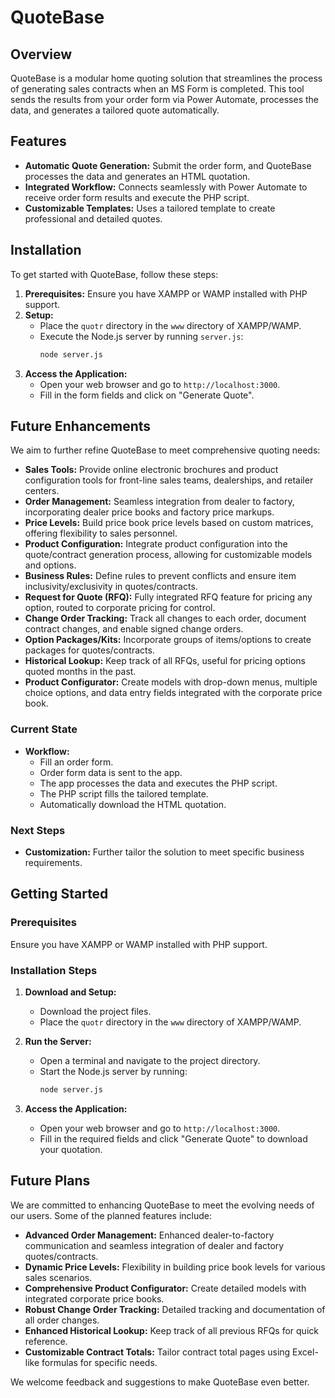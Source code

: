 # QuoteBase

## Overview
QuoteBase is a modular home quoting solution that streamlines the process of generating sales contracts when an MS Form is completed. This tool sends the results from your order form via Power Automate, processes the data, and generates a tailored quote automatically.

## Features
- **Automatic Quote Generation:** Submit the order form, and QuoteBase processes the data and generates an HTML quotation.
- **Integrated Workflow:** Connects seamlessly with Power Automate to receive order form results and execute the PHP script.
- **Customizable Templates:** Uses a tailored template to create professional and detailed quotes.

## Installation
To get started with QuoteBase, follow these steps:

1. **Prerequisites:** Ensure you have XAMPP or WAMP installed with PHP support.
2. **Setup:**
   - Place the `quotr` directory in the `www` directory of XAMPP/WAMP.
   - Execute the Node.js server by running `server.js`:
     ```sh
     node server.js
     ```
3. **Access the Application:**
   - Open your web browser and go to `http://localhost:3000`.
   - Fill in the form fields and click on "Generate Quote".

## Future Enhancements
We aim to further refine QuoteBase to meet comprehensive quoting needs:
- **Sales Tools:** Provide online electronic brochures and product configuration tools for front-line sales teams, dealerships, and retailer centers.
- **Order Management:** Seamless integration from dealer to factory, incorporating dealer price books and factory price markups.
- **Price Levels:** Build price book price levels based on custom matrices, offering flexibility to sales personnel.
- **Product Configuration:** Integrate product configuration into the quote/contract generation process, allowing for customizable models and options.
- **Business Rules:** Define rules to prevent conflicts and ensure item inclusivity/exclusivity in quotes/contracts.
- **Request for Quote (RFQ):** Fully integrated RFQ feature for pricing any option, routed to corporate pricing for control.
- **Change Order Tracking:** Track all changes to each order, document contract changes, and enable signed change orders.
- **Option Packages/Kits:** Incorporate groups of items/options to create packages for quotes/contracts.
- **Historical Lookup:** Keep track of all RFQs, useful for pricing options quoted months in the past.
- **Product Configurator:** Create models with drop-down menus, multiple choice options, and data entry fields integrated with the corporate price book.

### Current State
- **Workflow:**
  - Fill an order form.
  - Order form data is sent to the app.
  - The app processes the data and executes the PHP script.
  - The PHP script fills the tailored template.
  - Automatically download the HTML quotation.

### Next Steps
- **Customization:** Further tailor the solution to meet specific business requirements.

## Getting Started

### Prerequisites
Ensure you have XAMPP or WAMP installed with PHP support.

### Installation Steps

1. **Download and Setup:**
   - Download the project files.
   - Place the `quotr` directory in the `www` directory of XAMPP/WAMP.

2. **Run the Server:**
   - Open a terminal and navigate to the project directory.
   - Start the Node.js server by running:
     ```sh
     node server.js
     ```

3. **Access the Application:**
   - Open your web browser and go to `http://localhost:3000`.
   - Fill in the required fields and click "Generate Quote" to download your quotation.

## Future Plans

We are committed to enhancing QuoteBase to meet the evolving needs of our users. Some of the planned features include:

- **Advanced Order Management:** Enhanced dealer-to-factory communication and seamless integration of dealer and factory quotes/contracts.
- **Dynamic Price Levels:** Flexibility in building price book levels for various sales scenarios.
- **Comprehensive Product Configurator:** Create detailed models with integrated corporate price books.
- **Robust Change Order Tracking:** Detailed tracking and documentation of all order changes.
- **Enhanced Historical Lookup:** Keep track of all previous RFQs for quick reference.
- **Customizable Contract Totals:** Tailor contract total pages using Excel-like formulas for specific needs.

We welcome feedback and suggestions to make QuoteBase even better.
